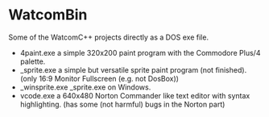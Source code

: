 # WatcomBin
Some of the WatcomC++ projects directly as a DOS exe file.

- 4paint.exe a simple 320x200 paint program with the Commodore Plus/4 palette.  
- _sprite.exe a simple but versatile sprite paint program (not finished). (only 16:9 Monitor Fullscreen (e.g. not DosBox))
- _winsprite.exe _sprite.exe on Windows.
- vcode.exe a 640x480 Norton Commander like text editor with syntax highlighting. (has some (not harmful) bugs in the Norton part)  
